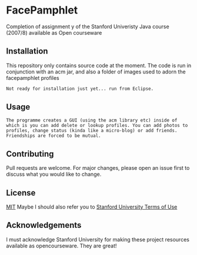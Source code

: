 
# FacePamphlet
Completion of assignment y of the Stanford Univeristy Java course (2007/8) available as Open courseware


## Installation

This repository only contains source code at the moment. The code is run in conjunction with an acm jar, and also a folder of images used to adorn the facepamphlet profiles 

```bash
Not ready for installation just yet... run from Eclipse. 
```

## Usage

```
The programme creates a GUI (using the acm library etc) inside of which is you can add delete or lookup profiles. You can add photos to profiles, change status (kinda like a micro-blog) or add friends. Friendships are forced to be mutual. 
```

## Contributing
Pull requests are welcome. For major changes, please open an issue first to discuss what you would like to change.



## License
[MIT](https://choosealicense.com/licenses/mit/)
Maybe I should also refer you to
[Stanford University Terms of Use](https://www.stanford.edu/site/terms/)


## Acknowledgements
I must acknowledge Stanford University for making these project resources available as opencourseware. They are great!
